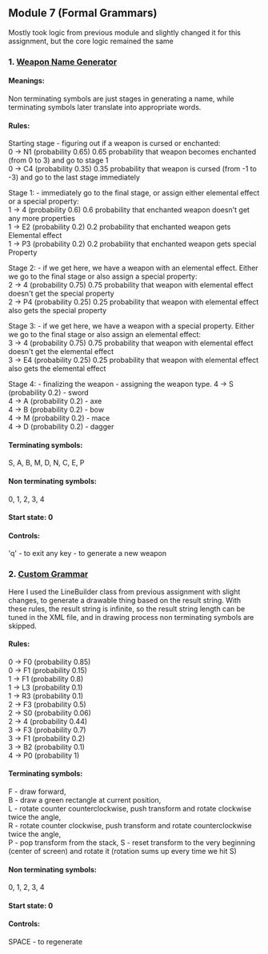 ## Module 7 (Formal Grammars)  

Mostly took logic from previous module and slightly changed it for this assignment, but the core logic remained the same  

### 1. [Weapon Name Generator](WeaponsConsoleApp/)  

#### Meanings:  
Non terminating symbols are just stages in generating a name, while terminating symbols later translate into appropriate words.  

#### Rules:  
Starting stage - figuring out if a weapon is cursed or enchanted:  
0 -> N1 (probability 0.65)  0.65 probability that weapon becomes enchanted (from 0 to 3) and go to stage 1  
0 -> C4 (probability 0.35)  0.35 probability that weapon is cursed (from -1 to -3) and go to the last stage immediately  

Stage 1: - immediately go to the final stage, or assign either elemental effect or a special property:  
1 -> 4 (probability 0.6)    0.6 probability that enchanted weapon doesn't get any more properties  
1 -> E2 (probability 0.2)   0.2 probability that enchanted weapon gets Elemental effect  
1 -> P3 (probability 0.2)   0.2 probability that enchanted weapon gets special Property  

Stage 2: - if we get here, we have a weapon with an elemental effect. Either we go to the final stage or also assign a special property:  
2 -> 4 (probability 0.75)   0.75 probability that weapon with elemental effect doesn't get the special property  
2 -> P4 (probability 0.25)  0.25 probability that weapon with elemental effect also gets the special property  

Stage 3: - if we get here, we have a weapon with a special property. Either we go to the final stage or also assign an elemental effect:  
3 -> 4 (probability 0.75)   0.75 probability that weapon with elemental effect doesn't get the elemental effect  
3 -> E4 (probability 0.25)  0.25 probability that weapon with elemental effect also gets the elemental effect  

Stage 4: - finalizing the weapon - assigning the weapon type.
4 -> S (probability 0.2)    - sword  
4 -> A (probability 0.2)    - axe  
4 -> B (probability 0.2)    - bow  
4 -> M (probability 0.2)    - mace  
4 -> D (probability 0.2)    - dagger  

#### Terminating symbols:  
S,
A,
B,
M,
D,
N,
C,
E,
P

#### Non terminating symbols:  
0, 1, 2, 3, 4

#### Start state: 0  

#### Controls:  
'q' - to exit
any key - to generate a new weapon

### 2. [Custom Grammar](CustomGrammar/)  

Here I used the LineBuilder class from previous assignment with slight changes, to generate a drawable thing based on the result string.
With these rules, the result string is infinite, so the result string length can be tuned in the XML file, and in drawing process non terminating symbols are skipped.

#### Rules:  
0 -> F0 (probability 0.85)  
0 -> F1 (probability 0.15)  
1 -> F1 (probability 0.8)  
1 -> L3 (probability 0.1)  
1 -> R3 (probability 0.1)  
2 -> F3 (probability 0.5)  
2 -> S0 (probability 0.06)  
2 -> 4 (probability 0.44)  
3 -> F3 (probability 0.7)  
3 -> F1 (probability 0.2)  
3 -> B2 (probability 0.1)  
4 -> P0 (probability 1)  

#### Terminating symbols:  
F - draw forward,  
B - draw a green rectangle at current position,  
L - rotate counter counterclockwise, push transform and rotate clockwise twice the angle,  
R - rotate counter clockwise, push transform and rotate counterclockwise twice the angle,  
P - pop transform from the stack,
S - reset transform to the very beginning (center of screen) and rotate it (rotation sums up every time we hit S)

#### Non terminating symbols:  
0, 1, 2, 3, 4  

#### Start state: 0  

#### Controls:  
SPACE - to regenerate  
